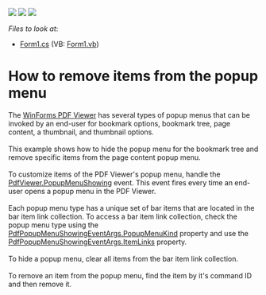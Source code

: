 <!-- default badges list -->
![](https://img.shields.io/endpoint?url=https://codecentral.devexpress.com/api/v1/VersionRange/128595831/19.1.5%2B)
[![](https://img.shields.io/badge/Open_in_DevExpress_Support_Center-FF7200?style=flat-square&logo=DevExpress&logoColor=white)](https://supportcenter.devexpress.com/ticket/details/T602115)
[![](https://img.shields.io/badge/📖_How_to_use_DevExpress_Examples-e9f6fc?style=flat-square)](https://docs.devexpress.com/GeneralInformation/403183)
<!-- default badges end -->
<!-- default file list -->
*Files to look at*:

* [Form1.cs](./CS/RemoveItemsFromPopupMenu/Form1.cs) (VB: [Form1.vb](./VB/RemoveItemsFromPopupMenu/Form1.vb))
<!-- default file list end -->
# How to remove items from the popup menu


The [WinForms PDF Viewer](https://www.devexpress.com/products/net/controls/winforms/pdf-viewer/) has several types of popup menus that can be invoked by an end-user for bookmark options, bookmark tree, page content, a thumbnail, and thumbnail options. <br><br>This example shows how to hide the popup menu for the bookmark tree and remove specific items from the page content popup menu.<br><br>To customize items of the PDF Viewer's popup menu, handle the <a href="https://documentation.devexpress.com/WindowsForms/DevExpress.XtraPdfViewer.PdfViewer.PopupMenuShowing.event">PdfViewer.PopupMenuShowing</a> event. This event fires every time an end-user opens a popup menu in the PDF Viewer. <br><br>Each popup menu type has a unique set of bar items that are located in the bar item link collection. To access a bar item link collection, check the popup menu type using the <a href="https://documentation.devexpress.com/WindowsForms/DevExpress.XtraPdfViewer.PdfPopupMenuShowingEventArgs.PopupMenuKind.property">PdfPopupMenuShowingEventArgs.PopupMenuKind</a> property and use the <a href="https://documentation.devexpress.com/WindowsForms/DevExpress.XtraPdfViewer.PdfPopupMenuShowingEventArgs.ItemLinks.property">PdfPopupMenuShowingEventArgs.ItemLinks</a> property.<br><br>To hide a popup menu, clear all items from the bar item link collection. <br><br>To remove an item from the popup menu, find the item by it's command ID and then remove it.<br><br>

<br/>


